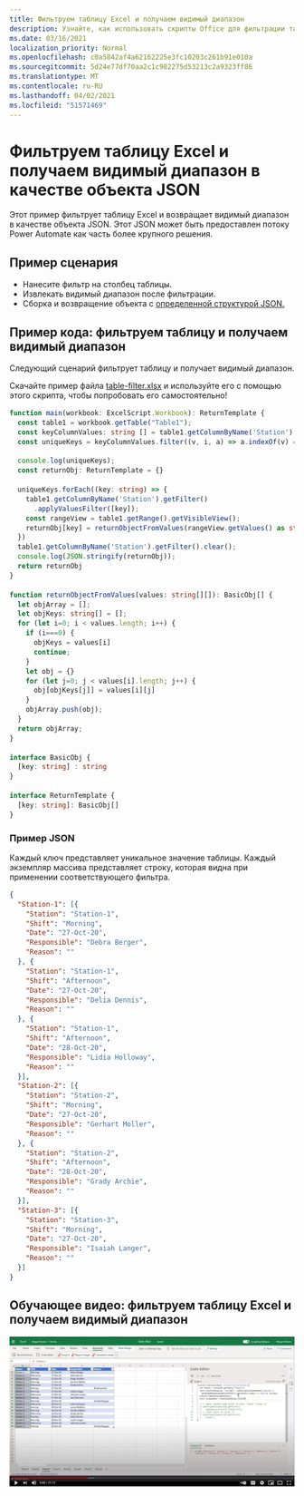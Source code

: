 ```yaml
---
title: Фильтруем таблицу Excel и получаем видимый диапазон
description: Узнайте, как использовать скрипты Office для фильтрации таблицы Excel и получения видимого диапазона в качестве массива объектов.
ms.date: 03/16/2021
localization_priority: Normal
ms.openlocfilehash: c0a5842af4a62162225e3fc10203c261b91e010a
ms.sourcegitcommit: 5d24e77df70aa2c1c982275d53213c2a9323ff86
ms.translationtype: MT
ms.contentlocale: ru-RU
ms.lasthandoff: 04/02/2021
ms.locfileid: "51571469"
---
```

# <a name="filter-excel-table-and-get-visible-range-as-a-json-object"></a>Фильтруем таблицу Excel и получаем видимый диапазон в качестве объекта JSON

Этот пример фильтрует таблицу Excel и возвращает видимый диапазон в качестве объекта JSON. Этот JSON может быть предоставлен потоку Power Automate как часть более крупного решения.

## <a name="example-scenario"></a>Пример сценария

* Нанесите фильтр на столбец таблицы.
* Извлекать видимый диапазон после фильтрации.
* Сборка и возвращение объекта с [определенной структурой JSON.](#sample-json)

## <a name="sample-code-filter-a-table-and-get-visible-range"></a>Пример кода: фильтруем таблицу и получаем видимый диапазон

Следующий сценарий фильтрует таблицу и получает видимый диапазон.

Скачайте пример файла <a href="table-filter.xlsx">table-filter.xlsx</a> и используйте его с помощью этого скрипта, чтобы попробовать его самостоятельно!

```TypeScript
function main(workbook: ExcelScript.Workbook): ReturnTemplate {
  const table1 = workbook.getTable("Table1");
  const keyColumnValues: string [] = table1.getColumnByName('Station').getRangeBetweenHeaderAndTotal().getValues().map(v => v[0] as string);
  const uniqueKeys = keyColumnValues.filter((v, i, a) => a.indexOf(v) === i);

  console.log(uniqueKeys);
  const returnObj: ReturnTemplate = {}

  uniqueKeys.forEach((key: string) => {
    table1.getColumnByName('Station').getFilter()
      .applyValuesFilter([key]);
    const rangeView = table1.getRange().getVisibleView();
    returnObj[key] = returnObjectFromValues(rangeView.getValues() as string[][]);
  })
  table1.getColumnByName('Station').getFilter().clear();
  console.log(JSON.stringify(returnObj));
  return returnObj
}

function returnObjectFromValues(values: string[][]): BasicObj[] {
  let objArray = [];
  let objKeys: string[] = [];
  for (let i=0; i < values.length; i++) {
    if (i===0) {
      objKeys = values[i]
      continue;
    }
    let obj = {}
    for (let j=0; j < values[i].length; j++) {
      obj[objKeys[j]] = values[i][j]
    }
    objArray.push(obj);
  }
  return objArray;
}

interface BasicObj {
  [key: string] : string
}

interface ReturnTemplate {
  [key: string]: BasicObj[]
}
```

### <a name="sample-json"></a>Пример JSON

Каждый ключ представляет уникальное значение таблицы. Каждый экземпляр массива представляет строку, которая видна при применении соответствующего фильтра.

```json
{
  "Station-1": [{
    "Station": "Station-1",
    "Shift": "Morning",
    "Date": "27-Oct-20",
    "Responsible": "Debra Berger",
    "Reason": ""
  }, {
    "Station": "Station-1",
    "Shift": "Afternoon",
    "Date": "27-Oct-20",
    "Responsible": "Delia Dennis",
    "Reason": ""
  }, {
    "Station": "Station-1",
    "Shift": "Afternoon",
    "Date": "28-Oct-20",
    "Responsible": "Lidia Holloway",
    "Reason": ""
  }],
  "Station-2": [{
    "Station": "Station-2",
    "Shift": "Morning",
    "Date": "27-Oct-20",
    "Responsible": "Gerhart Moller",
    "Reason": ""
  }, {
    "Station": "Station-2",
    "Shift": "Afternoon",
    "Date": "28-Oct-20",
    "Responsible": "Grady Archie",
    "Reason": ""
  }],
  "Station-3": [{
    "Station": "Station-3",
    "Shift": "Morning",
    "Date": "27-Oct-20",
    "Responsible": "Isaiah Langer",
    "Reason": ""
  }]
}
```

## <a name="training-video-filter-an-excel-table-and-get-the-visible-range"></a>Обучающее видео: фильтруем таблицу Excel и получаем видимый диапазон

[![Просмотрите пошаговую видеозапись фильтрации таблицы Excel и получения видимого диапазона](../../images/visible-range-as-objects-vid.jpg)](https://youtu.be/Mv7BrvPq84A "Пошаговая видеозапись фильтрации таблицы Excel и получения видимого диапазона")
